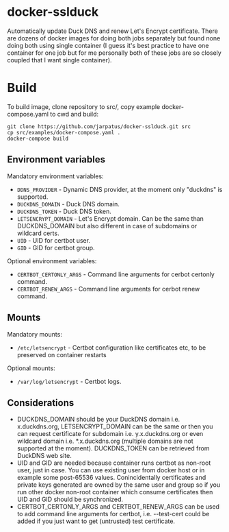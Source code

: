 # docker-sslduck
Automatically update Duck DNS and renew Let's Encrypt certificate. There are dozens of docker images for doing both jobs separately but found none doing both using single container (I guess it's best practice to have one container for one job but for me personally both of these jobs are so closely coupled that I want single container).

# Build
To build image, clone repository to src/, copy example docker-compose.yaml to cwd and build:

```
git clone https://github.com/jarpatus/docker-sslduck.git src
cp src/examples/docker-compose.yaml .
docker-compose build
```

## Environment variables
Mandatory environment variables:
* ```DDNS_PROVIDER``` - Dynamic DNS provider, at the moment only "duckdns" is supported.
* ```DUCKDNS_DOMAIN``` - Duck DNS domain.
* ```DUCKDNS_TOKEN``` - Duck DNS token.
* ```LETSENCRYPT_DOMAIN``` - Let's Encrypt domain. Can be the same than DUCKDNS_DOMAIN but also different in case of subdomains or wildcard certs.
* ```UID``` - UID for certbot user.
* ```GID``` - GID for certbot group.

Optional environment variables:
* ```CERTBOT_CERTONLY_ARGS``` - Command line arguments for cerbot certonly command.
* ```CERTBOT_RENEW_ARGS``` - Command line arguments for cerbot renew command.

## Mounts
Mandatory mounts:
* ```/etc/letsencrypt``` - Certbot configuration like certificates etc, to be preserved on container restarts 

Optional mounts:
* ```/var/log/letsencrypt``` - Certbot logs.

## Considerations 
* DUCKDNS_DOMAIN should be your DuckDNS domain i.e. x.duckdns.org, LETSENCRYPT_DOMAIN can be the same or then you can request certificate for subdomain i.e. y.x.duckdns.org or even wildcard domain i.e. *.x.duckdns.org (multiple domains are not supported at the moment). DUCKDNS_TOKEN can be retrieved from DuckDNS web site.
* UID and GID are needed because container runs certbot as non-root user, just in case. You can use existing user from docker host or in example some post-65536 values. Conincidentally certificates and private keys generated are owned by the same user and group so if you run other docker non-root container which consume certificates then UID and GID should be synchronized.
* CERTBOT_CERTONLY_ARGS and CERTBOT_RENEW_ARGS can be used to add command line arguments for certbot, i.e. --test-cert could be added if you just want to get (untrusted) test certificate.
